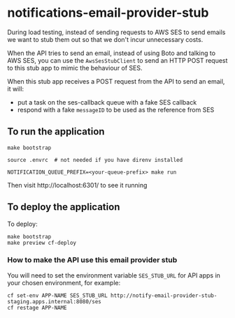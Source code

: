 # notifications-email-provider-stub

During load testing, instead of sending requests to AWS SES to send emails we want to stub them out so that we don't incur unnecessary costs.

When the API tries to send an email, instead of using Boto and talking to AWS SES, you can use the `AwsSesStubClient` to send an HTTP POST request to this stub app to mimic the behaviour of SES.

When this stub app receives a POST request from the API to send an email, it will:

- put a task on the ses-callback queue with a fake SES callback
- respond with a fake `messageID` to be used as the reference from SES

## To run the application

```
make bootstrap

source .envrc  # not needed if you have direnv installed

NOTIFICATION_QUEUE_PREFIX=<your-queue-prefix> make run
```
Then visit http://localhost:6301/ to see it running

## To deploy the application

To deploy:

```
make bootstrap
make preview cf-deploy
```

### How to make the API use this email provider stub

You will need to set the environment variable `SES_STUB_URL` for API apps in your chosen environment, for example:

```
cf set-env APP-NAME SES_STUB_URL http://notify-email-provider-stub-staging.apps.internal:8080/ses
cf restage APP-NAME
```
